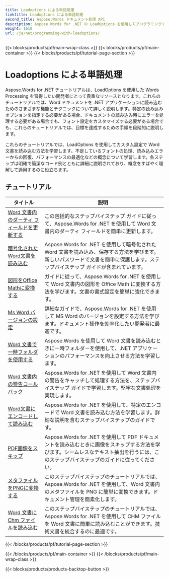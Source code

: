 ```yaml
---
title: Loadoptions による単語処理
linktitle: Loadoptions による単語処理
second_title: Aspose.Words ドキュメント処理 API
description: Aspose.Words for .NET の LoadOptions を使用してプログラミングする方法を学びます。Word ドキュメントの読み込みと読み込みのカスタマイズに関するサンプル コードを含む詳細なチュートリアルです。
weight: 1610
url: /ja/net/programming-with-loadoptions/
---
```


{{< blocks/products/pf/main-wrap-class >}}
{{< blocks/products/pf/main-container >}}
{{< blocks/products/pf/tutorial-page-section >}}

# Loadoptions による単語処理

Aspose.Words for .NET チュートリアルは、LoadOptions を使用した Words Processing を習得したい開発者にとって貴重なリソースとなります。これらのチュートリアルでは、Word ドキュメントを .NET アプリケーションに読み込むためのさまざまな機能とテクニックについて詳しく説明します。特定の読み込みオプションを指定する必要がある場合、ドキュメントの読み込み時にエラーを処理する必要がある場合でも、フォント設定をカスタマイズする必要がある場合でも、これらのチュートリアルでは、目標を達成するための手順を段階的に説明します。

これらのチュートリアルでは、LoadOptions を使用してカスタム設定で Word 文書を読み込む方法を学習します。不足しているフォントの処理、読み込みエラーからの回復、パフォーマンスの最適化などの概念について学習します。各ステップは明確で簡潔なコード例とともに詳細に説明されており、概念をすばやく理解して適用するのに役立ちます。

 ## チュートリアル
| タイトル | 説明 |
| --- | --- |
| [Word 文書内のダーティ フィールドを更新する](./update-dirty-fields/) | この包括的なステップバイステップ ガイドに従って、Aspose.Words for .NET を使用して Word 文書内のダーティ フィールドを簡単に更新します。 |
| [暗号化されたWord文書を読み込む](./load-encrypted-document/) | Aspose.Words for .NET を使用して暗号化された Word 文書を読み込み、保存する方法を学びます。新しいパスワードで文書を簡単に保護します。ステップバイステップ ガイドが含まれています。 |
| [図形をOffice Mathに変換する](./convert-shape-to-office-math/) | ガイドに従って、Aspose.Words for .NET を使用して Word 文書内の図形を Office Math に変換する方法を学びます。文書の書式設定を簡単に強化できます。 |
| [Ms Word バージョンの設定](./set-ms-word-version/) | 詳細なガイドで、Aspose.Words for .NET を使用して MS Word のバージョンを設定する方法を学びます。ドキュメント操作を効率化したい開発者に最適です。 |
| [Word 文書で一時フォルダを使用する](./use-temp-folder/) | Aspose.Words を使用して Word 文書を読み込むときに一時フォルダーを使用して、.NET アプリケーションのパフォーマンスを向上させる方法を学習します。 |
| [Word 文書内の警告コールバック](./warning-callback/) | Aspose.Words for .NET を使用して Word 文書内の警告をキャッチして処理する方法を、ステップバイステップ ガイドで学習します。堅牢な文書処理を実現します。 |
| [Word文書にエンコードして読み込む](./load-with-encoding/) | Aspose.Words for .NET を使用して、特定のエンコードで Word 文書を読み込む方法を学習します。詳細な説明を含むステップバイステップのガイドです。 |
| [PDF画像をスキップ](./skip-pdf-images/) | Aspose.Words for .NET を使用して PDF ドキュメントを読み込むときに画像をスキップする方法を学びます。シームレスなテキスト抽出を行うには、このステップバイステップのガイドに従ってください。 |
| [メタファイルをPNGに変換する](./convert-metafiles-to-png/) | このステップバイステップのチュートリアルでは、Aspose.Words for .NET を使用して、Word 文書内のメタファイルを PNG に簡単に変換できます。ドキュメント管理を簡素化します。 |
| [Word 文書に Chm ファイルを読み込む](./load-chm/) | このステップバイステップのチュートリアルでは、Aspose.Words for .NET を使用して CHM ファイルを Word 文書に簡単に読み込むことができます。技術文書を統合するのに最適です。 |
{{< /blocks/products/pf/tutorial-page-section >}}

{{< /blocks/products/pf/main-container >}}
{{< /blocks/products/pf/main-wrap-class >}}

{{< blocks/products/products-backtop-button >}}
